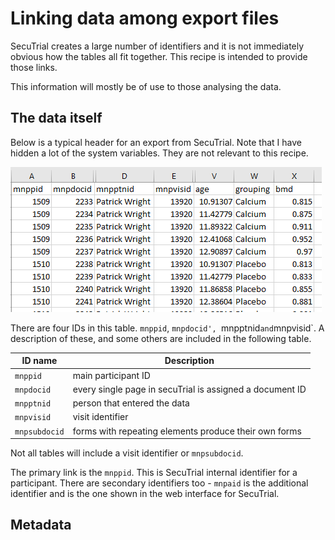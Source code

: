 # Linking data among export files

SecuTrial creates a large number of identifiers and it is not immediately obvious how the tables all fit together. This recipe is intended to provide those links. 

This information will mostly be of use to those analysing the data.

## The data itself

Below is a typical header for an export from SecuTrial. Note that I have hidden a lot of the system variables. They are not relevant to this recipe.

![datahead](fig/data_head.png "datahead")

There are four IDs in this table. `mnppid`, `mnpdocid', `mnpptnid` and `mnpvisid`. A description of these, and some others are included in the following table.

ID name | Description
--------|--------------
`mnppid` | main participant ID
`mnpdocid` | every single page in secuTrial is assigned a document ID
`mnpptnid` | person that entered the data
`mnpvisid` | visit identifier
`mnpsubdocid` | forms with repeating elements produce their own forms

Not all tables will include a visit identifier or `mnpsubdocid`.




The primary link is the `mnppid`. This is SecuTrial internal identifier for a participant. There are secondary identifiers too - `mnpaid` is the additional identifier and is the one shown in the web interface for SecuTrial.






## Metadata











